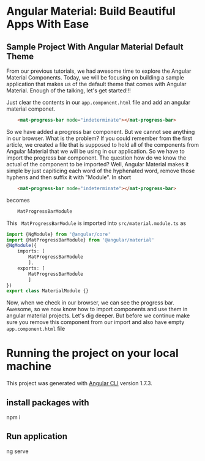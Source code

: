 # Angular Material:  Build Beautiful Apps With Ease
## Sample Project With Angular Material Default Theme

From our previous tutorials, we had awesome time to explore the Angular Material Components. Today, we will be focusing on building a sample application that makes us of the default theme that comes with Angular Material. Enough of the talking, let's get started!!!

Just clear the contents in our `app.component.html` file and add an angular material componet.
```html 
    <mat-progress-bar mode="indeterminate"></mat-progress-bar>
```
So we have added a progress bar component. But we cannot see anything in our browser. What is the problem? 
If you could remember from the first article, we created a file that is supposed to hold all of the components from Angular Material that we will be using in our application. So we have to import the progress bar component. The question how do we know the actual of the component to be imported? Well, Angular Material makes it simple by just capiticing each word of the hyphenated word, remove those hyphens and then suffix it with "Module". In short 
```html 
    <mat-progress-bar mode="indeterminate"></mat-progress-bar>
```
becomes 
```ts
    MatProgressBarModule
```
This ` MatProgressBarModule` is imported into `src/material.module.ts` as 
```ts
import {NgModule} from '@angular/core'
import {MatProgressBarModule} from '@angular/material'
@NgModule({
	imports: [
        MatProgressBarModule
        ],
    exports: [
        MatProgressBarModule
        ]
})
export class MaterialModule {}
```
Now, when we check in our browser, we can see the progress bar. 
Awesome, so we now know how to import components and use them in angular material projects. Let's dig deeper. But before we continue make sure you remove this component from our import and also have empty `app.component.html` file

# Running the project on your local machine
This project was generated with [Angular CLI](https://github.com/angular/angular-cli) version 1.7.3.
## install packages with 
npm i
## Run application
ng serve
